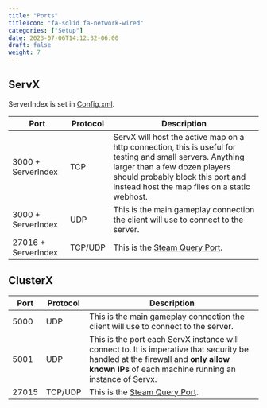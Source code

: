 ```yaml
---
title: "Ports"
titleIcon: "fa-solid fa-network-wired"
categories: ["Setup"]
date: 2023-07-06T14:12:32-06:00
draft: false
weight: 7
---
```

## ServX
ServerIndex is set in [Config.xml](/config).

| Port | Protocol | Description |
| --- | --- | --- |
| 3000 + ServerIndex | TCP | ServX will host the active map on a http connection, this is useful for testing and small servers. Anything larger than a few dozen players should probably block this port and instead host the map files on a static webhost. |
| 3000 + ServerIndex | UDP | This is the main gameplay connection the client will use to connect to the server. |
| 27016 + ServerIndex | TCP/UDP | This is the [Steam Query Port](https://help.steampowered.com/en/faqs/view/2EA8-4D75-DA21-31EB). |


## ClusterX

| Port | Protocol | Description |
| --- | --- | --- |
| 5000 | UDP | This is the main gameplay connection the client will use to connect to the server. |
| 5001 | UDP | This is the port each ServX instance will connect to. It is imperative that security be handled at the firewall and **only allow known IPs** of each machine running an instance of Servx. |
| 27015 | TCP/UDP | This is the [Steam Query Port](https://help.steampowered.com/en/faqs/view/2EA8-4D75-DA21-31EB). |